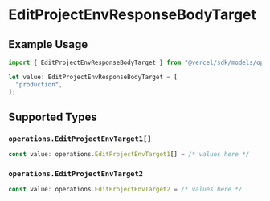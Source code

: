 # EditProjectEnvResponseBodyTarget

## Example Usage

```typescript
import { EditProjectEnvResponseBodyTarget } from "@vercel/sdk/models/operations";

let value: EditProjectEnvResponseBodyTarget = [
  "production",
];
```

## Supported Types

### `operations.EditProjectEnvTarget1[]`

```typescript
const value: operations.EditProjectEnvTarget1[] = /* values here */
```

### `operations.EditProjectEnvTarget2`

```typescript
const value: operations.EditProjectEnvTarget2 = /* values here */
```

